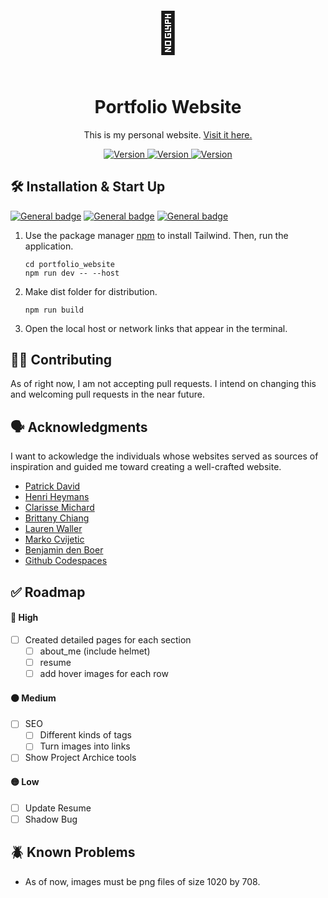 <p align="center" style="font-size:64px">
    💫
</p>
<h1 align="center">
  Portfolio Website
</h1>

<p align="center">
  This is my personal website.
  <a href="https://cesarfuentes.com"> Visit it here.</a>
</p>

<p align="center">
  <a href="">
    <img alt="Version" src="https://img.shields.io/badge/version-0.1.0-brightgreen" />
  </a>
    <a href="">
    <img alt="Version" src="https://img.shields.io/badge/build-passing-brightgreen" />
  </a>
    <a href="">
    <img alt="Version" src="https://img.shields.io/badge/repo_status-active-brightgreen" />
  </a>

</p>

<!-- <p align="center">
  <a href="">
    <img alt="Image" src="" />
  </a>
</p> -->

## 🛠️ Installation & Start Up

[![General badge](https://img.shields.io/badge/-React-61DAFB?logo=react&logoColor=white&logoWidth=30.svg)]()
[![General badge](https://img.shields.io/badge/-Tailwind-06B6D4?logo=tailwindcss&logoColor=white&logoWidth=30.svg)]()
[![General badge](https://img.shields.io/badge/-Hostinger-673EE6)]()

1. Use the package manager [npm](https://www.npmjs.com) to install Tailwind. Then, run the application.

   ```
   cd portfolio_website
   npm run dev -- --host
   ```

2. Make dist folder for distribution.

   ```
   npm run build
   ```

3. Open the local host or network links that appear in the terminal.

## 🫱‍🫲 Contributing

As of right now, I am not accepting pull requests. I intend on changing this and welcoming pull requests in the near future.

## 🗣️ Acknowledgments

I want to ackowledge the individuals whose websites served as sources of inspiration and guided me toward creating a well-crafted website.

- [Patrick David](https://bepatrickdavid.com/)
- [Henri Heymans](https://henriheymans.com/)
- [Clarisse Michard](https://clarissemichard.com/fr/)
- [Brittany Chiang](https://brittanychiang.com)
- [Lauren Waller](https://www.lauren-waller.com)
- [Marko Cvijetic](https://dribbble.com/shots/10388989-Copenhagen-Garden-Main-Page?utm_source=pinterest&utm_campaign=pinterest_shot&utm_content=Copenhagen+Garden+%E2%80%94+Main+Page&utm_medium=Social_Share)
- [Benjamin den Boer](https://framer.tips/?ref=onepagelove)
- [Github Codespaces](https://github.com/features/codespaces)

## ✅ Roadmap

#### 🔴 High

- [ ] Created detailed pages for each section
  - [ ] about_me (include helmet)
  - [ ] resume
  - [ ] add hover images for each row

#### 🟠 Medium

- [ ] SEO
  - [ ] Different kinds of tags
  - [ ] Turn images into links
- [ ] Show Project Archice tools

#### 🟡 Low

- [ ] Update Resume
- [ ] Shadow Bug

## 🪲 Known Problems

- As of now, images must be png files of size 1020 by 708.
